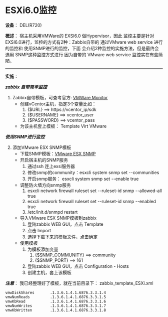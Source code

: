 # ESXi6.0监控

**设备**： DEL(R720)

**概述**： 宿主机采用VMWare的 EXSI6.0 做Hypervisor，因此
监控主要是针对EXSI6.0进行，监控的方式有2种：Zabbix自带的
通过VMware web service 进行的监控和 使用SNMP进行的监控，下面
会介绍2种监控的实施方法，但是最终会选用 SNMP这种监控方式进行
因为自带的 VMware web service 监控实在有些简陋。

* * *

**实施**：

***zabbix 自带简单监控***

1. Zabbix自带模板，可查考官方: [VMWare Monitor](https://www.zabbix.com/documentation/2.4/manual/vm_monitoring)   
    * 创建vCentor主机，指定3个变量比如：
         1. {$URL} ==> https://vcentor_ip/sdk
         2. {$USERNAME} ==> vcentor_user
         3. {$PASSWORD} ==> vcentor_pass
    * 为该主机套上模板：  Template Virt VMware


***使用SNMP进行监控***

2. 添加VMware ESX SNMP模板
    * 下载SNMP模板：[VMware ESX SNMP](https://share.zabbix.com/index.php?option=com_mtree&task=att_download&link_id=165&cf_id=24)
    * 开启宿主机的SNMP服务
         1. 通过ssh 连上exsi服务器
         2. 修改snmp的community：esxcli system snmp set --communities <community>
         3. 开启snmp服务： esxcli system snmp set --enable true
    * 调整防火墙方向snmp服务
         1. esxcli network firewall ruleset set --ruleset-id snmp --allowed-all true
         2. esxcli network firewall ruleset set --ruleset-id snmp --enabled true
         3. /etc/init.d/snmpd restart
    * 导入VMware ESX SNMP模板到zabbix
         1. 登陆zabbix WEB GUI，点击 Template
         2. 点击 Import
         3. 选择下载下来的模板文件，点击确定
    * 使用模板
         1. 为模板添加变量
            1.  {$SNMP_COMMUNITY} ==> community
            2.  {$SNMP_PORT} ==> 161
         2. 登陆zabbix WEB GUI，点击 Configuration - Hosts
         3. 创建主机，套上该模板

      
  ***注意***： 我已经整理好了模板，就在当前目录下： zabbix_template_ESXi.xml



     
```
vmwDiskShares       .1.3.6.1.4.1.6876.3.3.1.4
vmwNumReads         .1.3.6.1.4.1.6876.3.3.1.5
vmwKbRead           .1.3.6.1.4.1.6876.3.3.1.6
vmwNumWrites        .1.3.6.1.4.1.6876.3.3.1.7
vmwKbWritten        .1.3.6.1.4.1.6876.3.3.1.8
```
